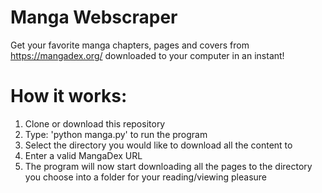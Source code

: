 # Manga Webscraper
Get your favorite manga chapters, pages and covers from https://mangadex.org/ downloaded to your computer in an instant! 

# How it works:
1. Clone or download this repository
2. Type: 'python manga.py' to run the program
3. Select the directory you would like to download all the content to
4. Enter a valid MangaDex URL 
5. The program will now start downloading all the pages to the directory you choose into a folder for your reading/viewing pleasure